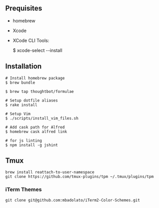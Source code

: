 ## Prequisites

* homebrew
* Xcode
* XCode CLI Tools:

    $ xcode-select --install

## Installation

    # Install homebrew package
    $ brew bundle

    $ brew tap thoughtbot/formulae

    # Setup dotfile aliases
    $ rake install

    # Setup Vim
    $ ./scripts/install_vim_files.sh

    # Add cask path for Alfred
    $ homebrew cask alfred link

    # for js linting
    $ npm install -g jshint

## Tmux

    brew install reattach-to-user-namespace
    git clone https://github.com/tmux-plugins/tpm ~/.tmux/plugins/tpm

### iTerm Themes

    git clone git@github.com:mbadolato/iTerm2-Color-Schemes.git
